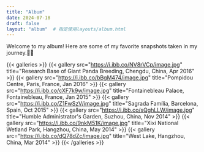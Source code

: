 ```yaml
---
title: "Album"
date: 2024-07-18
draft: false
layout: "album"  # 指定使用layouts/album.html
---
```


Welcome to my album! Here are some of my favorite snapshots taken in my journey.🏃🧳


{{< galleries >}}
{{< gallery src="https://i.ibb.co/NV8rVCp/image.jpg" title="Research Base of Giant Panda Breeding, Chengdu, China, Apr 2016" >}}
{{< gallery src="https://i.ibb.co/bBgM474/image.jpg" title="Pompidou Centre, Paris, France, Jan 2016" >}}
{{< gallery src="https://i.ibb.co/cXF7k9w/image.jpg" title="Fontainebleau Palace, Fontainebleau, France, Jan 2015" >}}
{{< gallery src="https://i.ibb.co/Z1FwSzV/image.jpg" title="Sagrada Família, Barcelona, Spain, Oct 2015" >}}
{{< gallery src="https://i.ibb.co/sQghLLW/image.jpg" title="Humble Administrator's Garden, Suzhou, China, Nov 2014" >}}
{{< gallery src="https://i.ibb.co/9nkM51K/image.jpg" title="Xixi National Wetland Park, Hangzhou, China, May 2014" >}}
{{< gallery src="https://i.ibb.co/dQ78dZc/image.jpg" title="West Lake, Hangzhou, China, Mar 2014" >}}
{{< /galleries >}}

